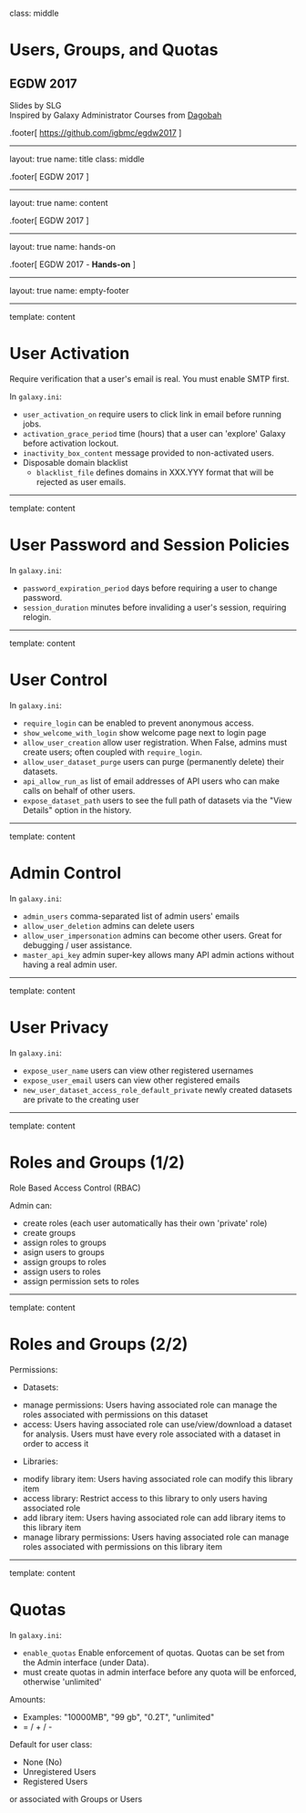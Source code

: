 class: middle

# Users, Groups, and Quotas

## EGDW 2017

Slides by SLG<br/>
Inspired by Galaxy Administrator Courses from [Dagobah](https://github.com/martenson/dagobah-training)

.footer[
https://github.com/igbmc/egdw2017
]

---

layout: true
name: title
class: middle

.footer[
EGDW 2017
]

---

layout: true
name: content

.footer[
EGDW 2017
]

---

layout: true
name: hands-on

.footer[
EGDW 2017 - **Hands-on**
]

---

layout: true
name: empty-footer

---
template: content
# User Activation

Require verification that a user's email is real. You must enable SMTP first.

In `galaxy.ini`:
* `user_activation_on` require users to click link in email before running jobs.
* `activation_grace_period` time (hours) that a user can 'explore' Galaxy before activation lockout.
* `inactivity_box_content` message provided to non-activated users.
* Disposable domain blacklist
  * `blacklist_file` defines domains in XXX.YYY format that will be rejected as user emails.

---
template: content
# User Password and Session Policies

In `galaxy.ini`:
* `password_expiration_period` days before requiring a user to change password.
* `session_duration` minutes before invaliding a user's session, requiring relogin.

---
template: content
# User Control

In `galaxy.ini`:
* `require_login` can be enabled to prevent anonymous access.
* `show_welcome_with_login` show welcome page next to login page
* `allow_user_creation` allow user registration. When False, admins must create users; often coupled with `require_login`.
* `allow_user_dataset_purge` users can purge (permanently delete) their datasets.
* `api_allow_run_as` list of email addresses of API users who can make calls on behalf of other users.
* `expose_dataset_path` users to see the full path of datasets via the "View Details" option in the history.

---
template: content
# Admin Control

In `galaxy.ini`:
* `admin_users` comma-separated list of admin users' emails
* `allow_user_deletion` admins can delete users
* `allow_user_impersonation` admins can become other users. Great for debugging / user assistance.
* `master_api_key` admin super-key allows many API admin actions without having a real admin user.

---
template: content
# User Privacy

In `galaxy.ini`:
* `expose_user_name` users can view other registered usernames
* `expose_user_email` users can view other registered emails
* `new_user_dataset_access_role_default_private` newly created datasets are private to the creating user

---
template: content
# Roles and Groups (1/2)

Role Based Access Control (RBAC)

Admin can:
* create roles (each user automatically has their own 'private' role)
* create groups
* assign roles to groups
* asign users to groups
* assign groups to roles
* assign users to roles
* assign permission sets to roles

---
template: content
# Roles and Groups (2/2)

Permissions:
 - Datasets:
  * manage permissions: Users having associated role can manage the roles associated with permissions on this dataset
  * access: Users having associated role can use/view/download a dataset for analysis. Users must have every role associated with a dataset in order to access it
 - Libraries:
  * modify library item: Users having associated role can modify this library item
  * access library: Restrict access to this library to only users having associated role
  * add library item: Users having associated role can add library items to this library item
  * manage library permissions: Users having associated role can manage roles associated with permissions on this library item

---
template: content
# Quotas

In `galaxy.ini`:
* `enable_quotas` Enable enforcement of quotas.  Quotas can be set from the Admin interface (under Data).
* must create quotas in admin interface before any quota will be enforced, otherwise 'unlimited'

Amounts:
 - Examples: "10000MB", "99 gb", "0.2T", "unlimited"
 - = / + / -

Default for user class:
 - None (No)
 - Unregistered Users
 - Registered Users

or associated with Groups or Users
